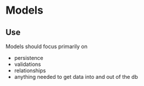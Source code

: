 # Models

## Use
Models should focus primarily on 
* persistence
* validations
* relationships
* anything needed to get data into and out of the db



